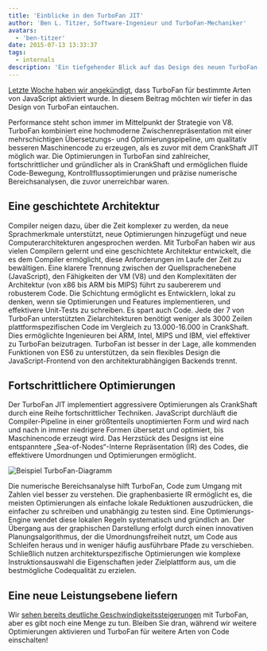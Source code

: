 ```yaml
---
title: 'Einblicke in den TurboFan JIT'
author: 'Ben L. Titzer, Software-Ingenieur und TurboFan-Mechaniker'
avatars:
  - 'ben-titzer'
date: 2015-07-13 13:33:37
tags:
  - internals
description: 'Ein tiefgehender Blick auf das Design des neuen TurboFan-Optimierungskompilers von V8.'
---
```

[Letzte Woche haben wir angekündigt](https://blog.chromium.org/2015/07/revving-up-javascript-performance-with.html), dass TurboFan für bestimmte Arten von JavaScript aktiviert wurde. In diesem Beitrag möchten wir tiefer in das Design von TurboFan eintauchen.

<!--truncate-->
Performance steht schon immer im Mittelpunkt der Strategie von V8. TurboFan kombiniert eine hochmoderne Zwischenrepräsentation mit einer mehrschichtigen Übersetzungs- und Optimierungspipeline, um qualitativ besseren Maschinencode zu erzeugen, als es zuvor mit dem CrankShaft JIT möglich war. Die Optimierungen in TurboFan sind zahlreicher, fortschrittlicher und gründlicher als in CrankShaft und ermöglichen fluide Code-Bewegung, Kontrollflussoptimierungen und präzise numerische Bereichsanalysen, die zuvor unerreichbar waren.

## Eine geschichtete Architektur

Compiler neigen dazu, über die Zeit komplexer zu werden, da neue Sprachmerkmale unterstützt, neue Optimierungen hinzugefügt und neue Computerarchitekturen angesprochen werden. Mit TurboFan haben wir aus vielen Compilern gelernt und eine geschichtete Architektur entwickelt, die es dem Compiler ermöglicht, diese Anforderungen im Laufe der Zeit zu bewältigen. Eine klarere Trennung zwischen der Quellsprachenebene (JavaScript), den Fähigkeiten der VM (V8) und den Komplexitäten der Architektur (von x86 bis ARM bis MIPS) führt zu saubererem und robusterem Code. Die Schichtung ermöglicht es Entwicklern, lokal zu denken, wenn sie Optimierungen und Features implementieren, und effektivere Unit-Tests zu schreiben. Es spart auch Code. Jede der 7 von TurboFan unterstützten Zielarchitekturen benötigt weniger als 3000 Zeilen plattformspezifischen Code im Vergleich zu 13.000-16.000 in CrankShaft. Dies ermöglichte Ingenieuren bei ARM, Intel, MIPS und IBM, viel effektiver zu TurboFan beizutragen. TurboFan ist besser in der Lage, alle kommenden Funktionen von ES6 zu unterstützen, da sein flexibles Design die JavaScript-Frontend von den architekturabhängigen Backends trennt.

## Fortschrittlichere Optimierungen

Der TurboFan JIT implementiert aggressivere Optimierungen als CrankShaft durch eine Reihe fortschrittlicher Techniken. JavaScript durchläuft die Compiler-Pipeline in einer größtenteils unoptimierten Form und wird nach und nach in immer niedrigere Formen übersetzt und optimiert, bis Maschinencode erzeugt wird. Das Herzstück des Designs ist eine entspanntere „Sea-of-Nodes“-Interne Repräsentation (IR) des Codes, die effektivere Umordnungen und Optimierungen ermöglicht.

![Beispiel TurboFan-Diagramm](/_img/turbofan-jit/example-graph.png)

Die numerische Bereichsanalyse hilft TurboFan, Code zum Umgang mit Zahlen viel besser zu verstehen. Die graphenbasierte IR ermöglicht es, die meisten Optimierungen als einfache lokale Reduktionen auszudrücken, die einfacher zu schreiben und unabhängig zu testen sind. Eine Optimierungs-Engine wendet diese lokalen Regeln systematisch und gründlich an. Der Übergang aus der graphischen Darstellung erfolgt durch einen innovativen Planungsalgorithmus, der die Umordnungsfreiheit nutzt, um Code aus Schleifen heraus und in weniger häufig ausführbare Pfade zu verschieben. Schließlich nutzen architekturspezifische Optimierungen wie komplexe Instruktionsauswahl die Eigenschaften jeder Zielplattform aus, um die bestmögliche Codequalität zu erzielen.

## Eine neue Leistungsebene liefern

Wir [sehen bereits deutliche Geschwindigkeitssteigerungen](https://blog.chromium.org/2015/07/revving-up-javascript-performance-with.html) mit TurboFan, aber es gibt noch eine Menge zu tun. Bleiben Sie dran, während wir weitere Optimierungen aktivieren und TurboFan für weitere Arten von Code einschalten!
